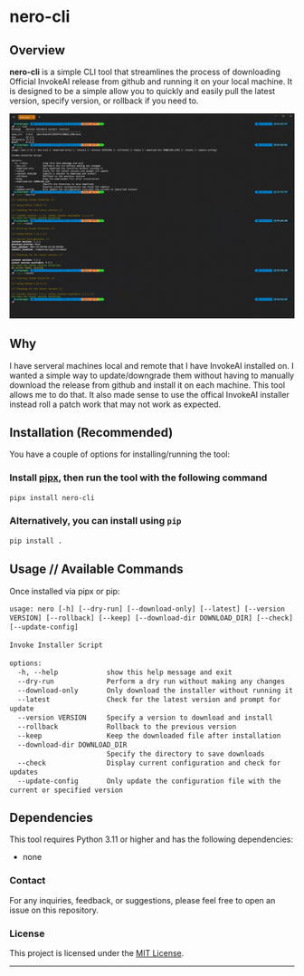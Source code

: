 # nero-cli


## Overview

**nero-cli** is a simple CLI tool that streamlines the process of downloading Official InvokeAI release from github and running it on your local machine.
It is designed to be a simple allow you to quickly and easily pull the latest version, specify version, or rollback if you need to.


![screenshot](screen.png)

## Why

I have serveral machines local and remote that I have InvokeAI installed on. I wanted a simple way to update/downgrade them without having to manually
download the release from github and install it on each machine. This tool allows me to do that. It also made sense to use the offical InvokeAI installer
instead roll a patch work that may not work as expected.


## Installation (Recommended)

You have a couple of options for installing/running the tool:

### Install [pipx](https://pipxproject.github.io/pipx/installation/), then run the tool with the following command

```bash
pipx install nero-cli
```

### Alternatively, you can install using `pip`

```bash
pip install .
```

## Usage // Available Commands

Once installed via pipx or pip:

```
usage: nero [-h] [--dry-run] [--download-only] [--latest] [--version VERSION] [--rollback] [--keep] [--download-dir DOWNLOAD_DIR] [--check] [--update-config]

Invoke Installer Script

options:
  -h, --help            show this help message and exit
  --dry-run             Perform a dry run without making any changes
  --download-only       Only download the installer without running it
  --latest              Check for the latest version and prompt for update
  --version VERSION     Specify a version to download and install
  --rollback            Rollback to the previous version
  --keep                Keep the downloaded file after installation
  --download-dir DOWNLOAD_DIR
                        Specify the directory to save downloads
  --check               Display current configuration and check for updates
  --update-config       Only update the configuration file with the current or specified version
```

## Dependencies

This tool requires Python 3.11 or higher and has the following dependencies:

- none

### Contact

For any inquiries, feedback, or suggestions, please feel free to open an issue on this repository.

### License

This project is licensed under the [MIT License](LICENSE).

---
